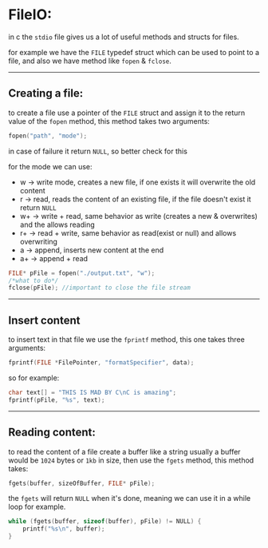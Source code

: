 # FileIO:

in c the `stdio` file gives us a lot of useful methods and structs for files.

for example we have the `FILE` typedef struct which can be used to point to a file, and also we have method like `fopen` & `fclose`.

---

## Creating a file:

to create a file use a pointer of the `FILE` struct and assign it to the return value of the `fopen` method, this method takes two arguments:

```c
fopen("path", "mode");
```
in case of failure it return `NULL`, so better check for this

for the mode we can use:

- w -> write mode, creates a new file, if one exists it will overwrite the old content
- r -> read, reads the content of an existing file, if the file doesn't exist it return `NULL`
- w+ -> write + read, same behavior as write (creates a new & overwrites) and the allows reading
- r+ -> read + write, same behavior as read(exist or null) and allows overwriting
- a -> append, inserts new content at the end
- a+ -> append + read

```c
FILE* pFile = fopen("./output.txt", "w");
/*what to do*/
fclose(pFile); //important to close the file stream
```

---

## Insert content

to insert text in that file we use the `fprintf` method, this one takes three arguments:

```c
fprintf(FILE *FilePointer, "formatSpecifier", data);
```

so for example:

```c
char text[] = "THIS IS MAD BY C\nC is amazing";
fprintf(pFile, "%s", text);
```

---

## Reading content:

to read the content of a file create a buffer like a string usually a buffer would be `1024` bytes or `1kb` in size, then use the `fgets` method, this method takes:

```c
fgets(buffer, sizeOfBuffer, FILE* pFile);
```

the `fgets` will return `NULL` when it's done, meaning we can use it in a while loop for example.

```c
while (fgets(buffer, sizeof(buffer), pFile) != NULL) {
    printf("%s\n", buffer);
}
```
